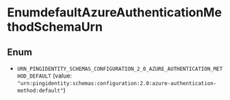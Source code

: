 

# EnumdefaultAzureAuthenticationMethodSchemaUrn

## Enum


* `URN_PINGIDENTITY_SCHEMAS_CONFIGURATION_2_0_AZURE_AUTHENTICATION_METHOD_DEFAULT` (value: `"urn:pingidentity:schemas:configuration:2.0:azure-authentication-method:default"`)



